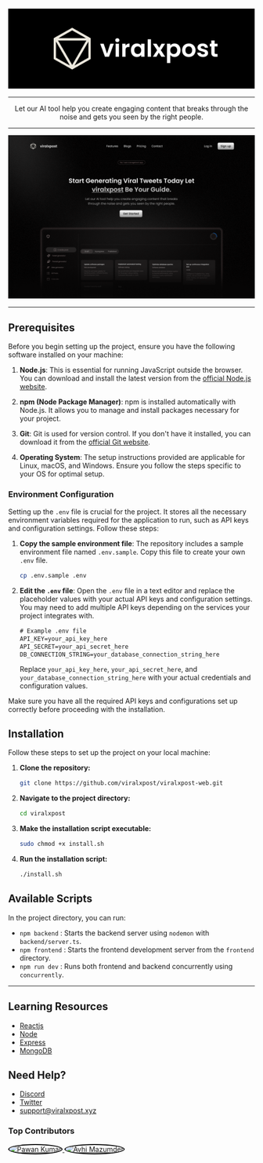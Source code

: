 <p align="center">
  <a href="your-link-here">
    <img src="image.webp" alt="viralxpost Logo">
  </a>
</p>

---

<div align="center">
  Let our AI tool help you create engaging content that breaks through the noise and gets you seen by the right people.
</div>

---

![viralxpost image](viralcpost-landing.png)

---

## Prerequisites

Before you begin setting up the project, ensure you have the following software installed on your machine:

1. **Node.js**: This is essential for running JavaScript outside the browser. You can download and install the latest version from the [official Node.js website](https://nodejs.org/).

2. **npm (Node Package Manager)**: npm is installed automatically with Node.js. It allows you to manage and install packages necessary for your project.

3. **Git**: Git is used for version control. If you don't have it installed, you can download it from the [official Git website](https://git-scm.com/).

4. **Operating System**: The setup instructions provided are applicable for Linux, macOS, and Windows. Ensure you follow the steps specific to your OS for optimal setup.

### Environment Configuration

Setting up the `.env` file is crucial for the project. It stores all the necessary environment variables required for the application to run, such as API keys and configuration settings. Follow these steps:

1. **Copy the sample environment file**: The repository includes a sample environment file named `.env.sample`. Copy this file to create your own `.env` file.

    ```sh
    cp .env.sample .env
    ```

2. **Edit the `.env` file**: Open the `.env` file in a text editor and replace the placeholder values with your actual API keys and configuration settings. You may need to add multiple API keys depending on the services your project integrates with.

    ```env
    # Example .env file
    API_KEY=your_api_key_here
    API_SECRET=your_api_secret_here
    DB_CONNECTION_STRING=your_database_connection_string_here
    ```

    Replace `your_api_key_here`, `your_api_secret_here`, and `your_database_connection_string_here` with your actual credentials and configuration values.

Make sure you have all the required API keys and configurations set up correctly before proceeding with the installation.



## Installation
Follow these steps to set up the project on your local machine:

1. **Clone the repository:**

    ```sh
    git clone https://github.com/viralxpost/viralxpost-web.git
    ```

2. **Navigate to the project directory:**

    ```sh
    cd viralxpost
    ```

3. **Make the installation script executable:**

    ```sh
    sudo chmod +x install.sh
    ```

4. **Run the installation script:**

    ```sh
    ./install.sh
    ```
## Available Scripts

In the project directory, you can run:

- `npm backend` : Starts the backend server using `nodemon` with `backend/server.ts`.
- `npm frontend` : Starts the frontend development server from the `frontend` directory.
- `npm run dev` : Runs both frontend and backend concurrently using `concurrently`.
---
## Learning Resources
- [Reactjs](https://react.dev/)
- [Node](https://nodejs.org/en)
- [Express](https://expressjs.com/)
- [MongoDB](https://www.mongodb.com/)

## Need Help?
- [Discord](https://discord.gg/gFtTFUFFUw)
- [Twitter](https://x.com/viralxpostai)
- [support@viralxpost.xyz](mailto:viralxpost.xyz@gmail.com)


### Top Contributors
<div align="">
  <a href="https://github.com/Pawank06">
    <img src="https://avatars.githubusercontent.com/u/117660893?v=4" alt="Pawan Kumar" width="50" height="50" style="border-radius:50%; border:2px solid #000;">
  </a>
  <a href="https://github.com/AvhiMaz">
    <img src="https://avatars.githubusercontent.com/u/102310138?s=400&u=f440f134d37871a6ec845863cd4c276e7c01ef57&v=4" alt="Avhi Mazumder" width="50" height="50" style="border-radius:50%; border:2px solid #000;">
  </a>
</div>



